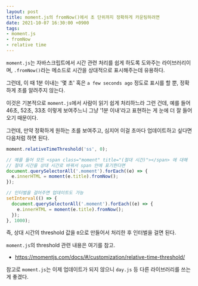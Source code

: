 ```yaml
---
layout: post
title: moment.js의 fromNow()에서 초 단위까지 정확하게 카운팅하려면
date: 2021-10-07 16:30:00 +0900
tags:
- moment.js
- fromNow
- relative time
---
```


`moment.js`는 자바스크립트에서 시간 관련 처리를 쉽게 하도록 도와주는 라이브러리이며, `.fromNow()`라는 메소드로 시간을 상대적으로 표시해주는데 유용하다.

그런데, 이 때 1분 이내는 '몇 초' 혹은 `a few seconds ago` 정도로 표시를 할 뿐, 정확하게 초를 알려주지 않는다.

이것은 기본적으로 `moment.js`에서 사람이 읽기 쉽게 처리하느라 그런 건데, 예를 들어 46초, 52초, 33초 이렇게 보여주느니 그냥 '1분 이내'라고 표현하는 게 눈에 더 잘 들어오기 때문이다.

그런데, 만약 정확하게 원하는 초를 보여주고, 심지어 이걸 초마다 업데이트하고 싶다면 다음처럼 하면 된다.

```javascript
moment.relativeTimeThreshold('ss', 0);

// 예를 들어 모든 <span class="moment" title="(절대 시간)"></span> 에 대해
// 절대 시간을 상대 시간로 바꿔서 span 안에 표기한다면
document.querySelectorAll('.moment').forEach((e) => {
  e.innerHTML = moment(e.title).fromNow();
});

// 인터벌을 걸어주면 업데이트도 가능
setInterval(() => {
  document.querySelectorAll('.moment').forEach((e) => {
    e.innerHTML = moment(e.title).fromNow();
  });
}, 1000);
```

즉, 상대 시간의 threshold 값을 `0`으로 만들어서 처리한 후 인터벌을 걸면 된다.

`moment.js`의 threshold 관련 내용은 여기를 참고.

- https://momentjs.com/docs/#/customization/relative-time-threshold/

참고로 `moment.js`는 이제 업데이트가 되지 않으니 `day.js` 등 다른 라이브러리를 쓰는 게 좋겠다.
